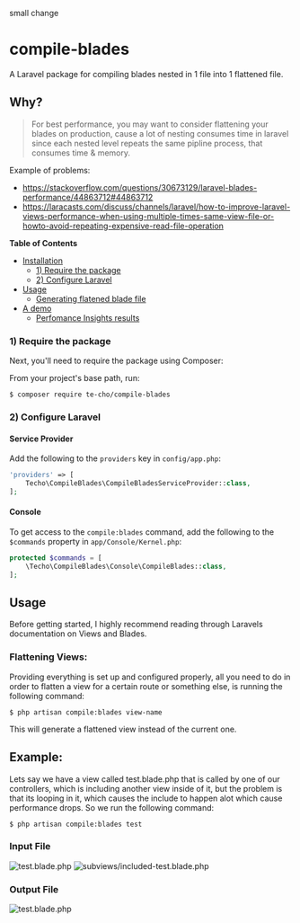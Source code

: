 small change
# compile-blades 

A Laravel package for compiling blades nested in 1 file into 1 flattened file.

 
## Why?

> For best performance, you may want to consider flattening your blades on production, cause a lot of nesting consumes time in laravel
> since each nested level repeats the same pipline process, that consumes time & memory.

Example of problems:
- https://stackoverflow.com/questions/30673129/laravel-blades-performance/44863712#44863712
- https://laracasts.com/discuss/channels/laravel/how-to-improve-laravel-views-performance-when-using-multiple-times-same-view-file-or-howto-avoid-repeating-expensive-read-file-operation


**Table of Contents**

- [Installation](#installation)
    - [1) Require the package](#2-require-the-package)
    - [2) Configure Laravel](#3-configure-laravel)
- [Usage](#usage)
    - [Generating flatened blade file](#generating-flattened-blade)
- [A demo](#a-demo)
    - [Perfomance Insights results](#profiler-resutls)


### 1) Require the package

Next, you'll need to require the package using Composer:

From your project's base path, run:

    $ composer require te-cho/compile-blades

### 2) Configure Laravel

#### Service Provider

Add the following to the `providers` key in `config/app.php`:

``` php
'providers' => [
    Techo\CompileBlades\CompileBladesServiceProvider::class,
];
```

#### Console

To get access to the `compile:blades` command, add the following to the `$commands` property in `app/Console/Kernel.php`:

``` php
protected $commands = [
    \Techo\CompileBlades\Console\CompileBlades::class,
];
```

## Usage

Before getting started, I highly recommend reading through Laravels documentation on Views and Blades.

### Flattening Views:

Providing everything is set up and configured properly, all you need to do in order to flatten a view for a certain route or something else, is running the following command:

    $ php artisan compile:blades view-name

This will generate a flattened view instead of the current one.


## Example: 
Lets say we have a view called test.blade.php that is called by one of our controllers, which is including another view
inside of it, but the problem is that its looping in it, which causes the include to happen alot which cause performance drops.
So we run the following command:

    $ php artisan compile:blades test

### Input File
![test.blade.php](https://goo.gl/hwNSCc)
![subviews/included-test.blade.php](https://goo.gl/jkoseH)

### Output File
![test.blade.php](https://goo.gl/PGRkJk)

